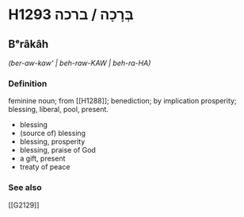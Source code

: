 # H1293 בְּרָכָה / ברכה

## Bᵉrâkâh

_(ber-aw-kaw' | beh-raw-KAW | beh-ra-HA)_

### Definition

feminine noun; from [[H1288]]; benediction; by implication prosperity; blessing, liberal, pool, present.

- blessing
- (source of) blessing
- blessing, prosperity
- blessing, praise of God
- a gift, present
- treaty of peace
### See also

[[G2129]]

